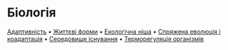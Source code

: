 # Біологія
[Адаптивність](Адаптивність.txt) • [Життєві форми](<Життєві форми живих організмів.txt>) • [Екологічна ніша](<Екологічна ніша.txt>) • [Спряжена еволюція і коадаптація](<Спряжена еволюція і коадаптація.txt>) • [Середовище існування](<Середовище існування.md>) • [Терморегуляція організмів](<Терморегуляція організмів.md>)
